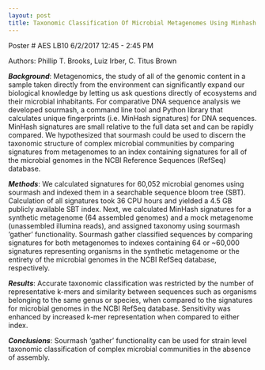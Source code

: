 ```yaml
---
layout: post 
title: Taxonomic Classification Of Microbial Metagenomes Using Minhash Signatures : ASM Microbe 2017
---
```


Poster # AES LB10 6/2/2017 12:45 - 2:45 PM

Authors: Phillip T. Brooks, Luiz Irber, C. Titus Brown

***Background***: Metagenomics, the study of all of the genomic content in a sample taken directly from the environment can significantly expand our biological knowledge by letting us ask questions directly of ecosystems and their microbial inhabitants. For comparative DNA sequence analysis we developed sourmash, a command line tool and Python library that calculates unique fingerprints (i.e. MinHash signatures) for DNA sequences. MinHash signatures are small relative to the full data set and can be rapidly compared. We hypothesized that sourmash could be used to discern the taxonomic structure of complex microbial communities by comparing signatures from metagenomes to an index containing signatures for all of the microbial genomes in the NCBI Reference Sequences (RefSeq) database.
 
***Methods***: We calculated signatures for 60,052 microbial genomes using sourmash and indexed them in a searchable sequence bloom tree (SBT). Calculation of all signatures took 36 CPU hours and yielded a 4.5 GB publicly available SBT index. Next, we calculated MinHash signatures for a synthetic metagenome (64 assembled genomes) and a mock metagenome (unassembled illumina reads), and assigned taxonomy using sourmash ‘gather’ functionality. Sourmash gather classified sequences by comparing signatures for both metagenomes to indexes containing 64 or ~60,000 signatures representing organisms in the synthetic metagenome or the entirety of the microbial genomes in the NCBI RefSeq database, respectively. 
 
***Results***: Accurate taxonomic classification was restricted by the number of representative k-mers and similarity between sequences such as organisms belonging to the same genus or species, when compared to the signatures for microbial genomes in the NCBI RefSeq database. Sensitivity was enhanced by increased k-mer representation when compared to either index. 
 
***Conclusions***: Sourmash ‘gather’ functionality can be used for strain level taxonomic classification of complex microbial communities in the absence of assembly.
